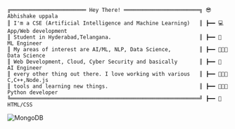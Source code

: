 ```
╔════════════════════════ Hey There! ════════════════════════╗ 😎 Abhishake uppala
║ I'm a CSE (Artificial Intelligence and Machine Learning)   ║ ┣━━ 💻 App/Web development
║ Student in Hyderabad,Telangana.                            ║ ┣━━ 🤖 ML Engineer
║ My areas of interest are AI/ML, NLP, Data Science,         ║ ┣━━ 👨🏻‍💻 Data Science
║ Web Development, Cloud, Cyber Security and basically       ║ ┣━━ 🤖 AI Engineer
║ every other thing out there. I love working with various   ║ ┣━━ 👨🏻‍💻 C,C++,Node.js
║ tools and learning new things.                             ║ ┣━━ 👨🏻‍💻 Python developer
╚════════════════════════════════════════════════════════════╝ ┣━━ 🚀 HTML/CSS
```
![MongoDB](https://img.shields.io/badge/MongoDB-%234ea94b.svg?style=for-the-badge&logo=mongodb&logoColor=white)
